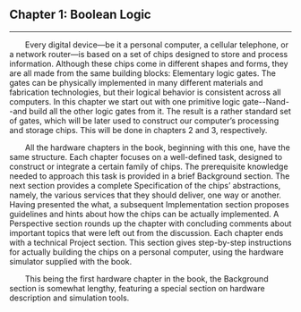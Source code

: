 ## Chapter 1: Boolean Logic
---


&emsp;&emsp;Every digital device—be it a personal computer, a cellular telephone, or a network router—is based on a set of chips designed to store and process information. Although these chips come in different shapes and forms, they are all made from the same building blocks: Elementary logic gates. The gates can be physically implemented in many different materials and fabrication technologies, but their logical behavior is consistent across all computers. In this chapter we start out with one primitive logic gate--Nand--and build all the other logic gates from it. The result is a rather standard set of gates, which will be later used to construct our computer’s processing and storage chips. This will be done in chapters 2 and 3, respectively.

&emsp;&emsp;All the hardware chapters in the book, beginning with this one, have the same structure. Each chapter focuses on a well-defined task, designed to construct or integrate a certain family of chips. The prerequisite knowledge needed to approach this task is provided in a brief Background section. The next section provides a complete Specification of the chips’ abstractions, namely, the various services that they should deliver, one way or another. Having presented the what, a subsequent Implementation section proposes guidelines and hints about how the chips can be actually implemented. A Perspective section rounds up the chapter with concluding comments about important topics that were left out from the discussion. Each chapter ends with a technical Project section. This section gives step-by-step instructions for actually building the chips on a personal computer, using the hardware simulator supplied with the book.

&emsp;&emsp;This being the first hardware chapter in the book, the Background section is somewhat lengthy, featuring a special section on hardware description and simulation tools.
